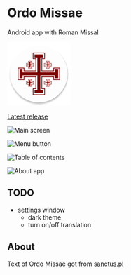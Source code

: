 # Ordo Missae
Android app with Roman Missal

![logo](app/src/main/res/mipmap-xxhdpi/ic_launcher.png)

[Latest release](https://github.com/Adrian94F/Ordo-Missae-Android/releases/latest)

![Main screen](https://i.imgur.com/2nl9dfsl.png)

![Menu button](https://i.imgur.com/IQIoqdHl.png)

![Table of contents](https://i.imgur.com/Wr4D8Igl.png)

![About app](https://i.imgur.com/tls83ODl.png)

## TODO
- settings window
  - dark theme
  - turn on/off translation

## About
Text of Ordo Missae got from [sanctus.pl](https://sanctus.pl/index.php?grupa=116&podgrupa=117&doc=49)
